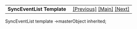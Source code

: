 <table width="100%" data-border="0" data-cellspacing="0"
data-cellpadding="3" data-bgcolor="#C0C0C0">
<colgroup>
<col style="width: 50%" />
<col style="width: 50%" />
</colgroup>
<tbody>
<tr>
<td style="text-align: left;"><strong>SyncEventList Template<br />
</strong></td>
<td style="text-align: right;"><a
href="styletagtemplate.htm">[Previous]</a> <a
href="generalintroduction.htm">[Main]</a> <a
href="thingtemplate.htm">[Next]</a></td>
</tr>
</tbody>
</table>

  
SyncEventList template -\>masterObject inherited;   
  
